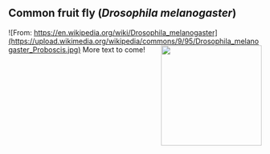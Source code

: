 ## Common fruit fly (*Drosophila melanogaster*)
![From: https://en.wikipedia.org/wiki/Drosophila_melanogaster](https://upload.wikimedia.org/wikipedia/commons/9/95/Drosophila_melanogaster_Proboscis.jpg)
<img 
title=""
src="https://en.wikipedia.org/wiki/Drosophila_melanogaster" 
height="200"
class="center"
align="right">
More text to come!

<!--stackedit_data:
eyJoaXN0b3J5IjpbNjc4Njg5NjEwLDkyMjAyMTYzNl19
-->